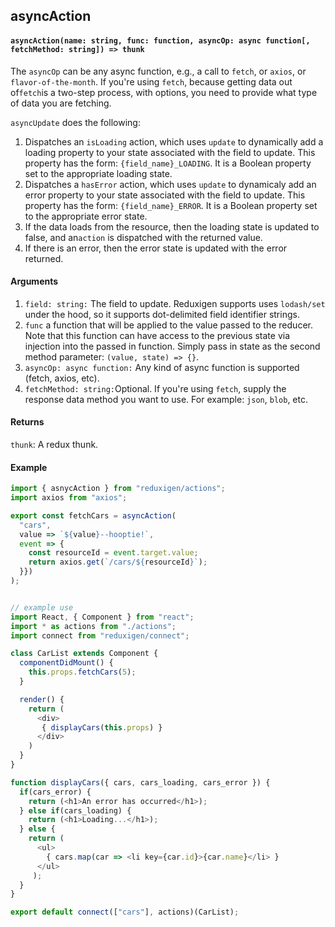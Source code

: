 ## asyncAction

#### `asyncAction(name: string, func: function, asyncOp: async function[, fetchMethod: string]) => thunk`

The `asyncOp` can be any async function, e.g., a call to `fetch`, or `axios`, or `flavor-of-the-month`. If you're using `fetch`, because getting data out of`fetch`is a two-step process, with options, you need to provide what type of data you are fetching.

`asyncUpdate` does the following:

1. Dispatches an `isLoading` action, which uses `update` to dynamically add a loading property to your state associated with the field to update. This property has the form: `{field_name}_LOADING`. It is a Boolean property set to the appropriate loading state.
2. Dispatches a `hasError` action, which uses `update` to dynamicaly add an error property to your state associated with the field to update. This property has the form: `{field_name}_ERROR`. It is a Boolean property set to the appropriate error state.
3. If the data loads from the resource, then the loading state is updated to false, and an`action` is dispatched with the returned value.
4. If there is an error, then the error state is updated with the error returned.

#### Arguments

1. `field: string:` The field to update. Reduxigen supports uses `lodash/set` under the hood, so it supports dot-delimited field identifier strings.
2. `func` a function that will be applied to the value passed to the reducer. Note that this function can have access to the previous state via injection into the passed in function. Simply pass in state as the second method parameter:  `(value, state) => {}`.
3. `asyncOp: async function:` Any kind of async function is supported \(fetch, axios, etc\).
4. `fetchMethod: string:`Optional. If you're using `fetch`, supply the response data method you want to use. For example: 
   `json`, `blob`, etc.

#### Returns

`thunk`: A redux thunk.

#### Example

```js
import { asnycAction } from "reduxigen/actions";
import axios from "axios";

export const fetchCars = asyncAction(
  "cars",
  value => `${value}--hooptie!`,
  event => {
    const resourceId = event.target.value;
    return axios.get(`/cars/${resourceId}`);
  }})
);


// example use
import React, { Component } from "react";
import * as actions from "./actions";
import connect from "reduxigen/connect";

class CarList extends Component {
  componentDidMount() {
    this.props.fetchCars(5);
  }

  render() {
    return (
      <div>
       { displayCars(this.props) }
      </div>
    )
  }
}

function displayCars({ cars, cars_loading, cars_error }) {
  if(cars_error) {
    return (<h1>An error has occurred</h1>);
  } else if(cars_loading) {
    return (<h1>Loading...</h1>);
  } else {
    return (
      <ul>
        { cars.map(car => <li key={car.id}>{car.name}</li> }
      </ul>
     );
  }
}

export default connect(["cars"], actions)(CarList);
```



